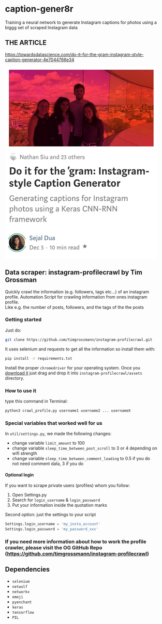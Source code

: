 # caption-gener8r

Training a neural network to generate Instagram captions for photos using a biggg set of scraped Instagram data

## THE ARTICLE
https://towardsdatascience.com/do-it-for-the-gram-instagram-style-caption-generator-4e7044766e34

![](article_ss.png)

## Data scraper: instagram-profilecrawl by Tim Grossman

Quickly crawl the information (e.g. followers, tags etc...) of an instagram profile. Automation Script for crawling information from ones instagram profile.  
Like e.g. the number of posts, followers, and the tags of the the posts

### Getting started
Just do:
```bash
git clone https://github.com/timgrossmann/instagram-profilecrawl.git
```

It uses selenium and requests to get all the information so install them with:
```bash
pip install -r requirements.txt
```

Install the proper `chromedriver` for your operating system.  Once you [download it](https://sites.google.com/a/chromium.org/chromedriver/downloads) just drag and drop it into `instagram-profilecrawl/assets` directory.

### How to use it
type this command in Terminal:
```bash
python3 crawl_profile.py username1 username2 ... usernameX
```

### Special variables that worked well for us
In `util/settings.py`, we made the following changes:
* change variable `limit_amount` to 100
* change variable `sleep_time_between_post_scroll` to 3 or 4 depending on wifi strength
* change variable `sleep_time_between_comment_loading` to 0.5 if you do not need comment data, 3 if you do

#### Optional login
If you want to scrape private users (profiles) whom you follow:
1. Open Settings.py
2. Search for `login_username` & `login_password`
3. Put your information inside the quotation marks

Second option:
just the settings to your script
```python
Settings.login_username = 'my_insta_account'
Settings.login_password = 'my_password_xxx'
```

### If you need more information about how to work the profile crawler, please visit the OG GitHub Repo (https://github.com/timgrossmann/instagram-profilecrawl)

## Dependencies
* `selenium`
* `netwulf`
* `networkx`
* `emoji`
* `pyenchant`
* `keras`
* `tensorflow`
* `PIL`
